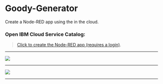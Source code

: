 # Goody-Generator


 Create a Node-RED app using the in the cloud.



### Open IBM Cloud Service Catalog:

> [Click to create the Node-RED app (requires a login)](https://console.bluemix.net/catalog/starters/node-red-starter).

<hr>

![](../img/node-red-catalog.png)

<hr>



![](../img/node-red-running-instance.png)

<hr>


